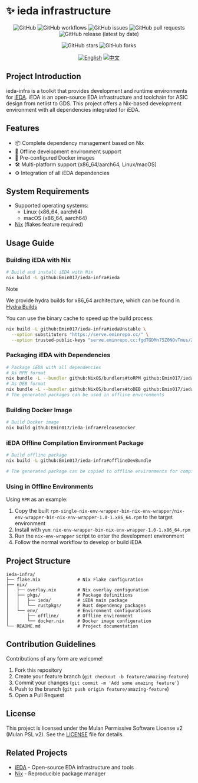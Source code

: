 # ✨ ieda infrastructure

<div align="center">

![GitHub](https://img.shields.io/github/license/Emin017/ieda-infra)
![GitHub workflows](https://img.shields.io/github/actions/workflow/status/Emin017/ieda-infra/build.yml)
![GitHub issues](https://img.shields.io/github/issues/Emin017/ieda-infra)
![GitHub pull requests](https://img.shields.io/github/issues-pr/Emin017/ieda-infra)
![GitHub release (latest by date)](https://img.shields.io/github/v/release/Emin017/ieda-infra)

![GitHub stars](https://img.shields.io/github/stars/Emin017/ieda-infra?style=social)
![GitHub forks](https://img.shields.io/github/forks/Emin017/ieda-infra?style=social)

[![English](https://img.shields.io/badge/English-README-2ea44f?style=for-the-badge)](README.md)
[![中文](https://img.shields.io/badge/中文-介绍-FF6F61?style=for-the-badge)](README_CN.md)

</div>

## Project Introduction

ieda-infra is a toolkit that provides development and runtime environments for [iEDA](https://gitee.com/oscc-project/iEDA). iEDA is an open-source EDA infrastructure and toolchain for ASIC design from netlist to GDS. This project offers a Nix-based development environment with all dependencies integrated for iEDA.

## Features

- 📦 Complete dependency management based on Nix
- 🔄 Offline development environment support
- 🐳 Pre-configured Docker images
- 🛠️ Multi-platform support (x86_64/aarch64, Linux/macOS)
- ⚙️ Integration of all iEDA dependencies

## System Requirements

- Supported operating systems:
  - Linux (x86_64, aarch64)
  - macOS (x86_64, aarch64)
- [Nix](https://nixos.org/download.html) (flakes feature required)

## Usage Guide

### Building iEDA with Nix

```bash
# Build and install iEDA with Nix
nix build -L github:Emin017/ieda-infra#ieda
```

> [!NOTE]
> We provide hydra builds for x86_64 architecture, which can be found in [Hydra Builds](https://hydra.eminrepo.cc/job/iEDA-Infra/iEDA-Infra/x86_64-linux.iedaUnstable/all)
>
> You can use the binary cache to speed up the build process:
> ```bash
> nix build -L github:Emin017/ieda-infra#iedaUnstable \
>   --option substituters "https://serve.eminrepo.cc/" \
>   --option trusted-public-keys "serve.eminrepo.cc:fgdTGDMn75Z0NOvTmus/Z9Fyh6ExgoqddNVkaYVi5qk="
> ```

### Packaging iEDA with Dependencies

```bash
# Package iEDA with all dependencies
# As RPM format
nix bundle -L --bundler github:NixOS/bundlers#toRPM github:Emin017/ieda-infra#ieda
# As DEB format
nix bundle -L --bundler github:NixOS/bundlers#toDEB github:Emin017/ieda-infra#ieda
# The generated packages can be used in offline environments
```

### Building Docker Image

```bash
# Build Docker image
nix build github:Emin017/ieda-infra#releaseDocker
```

### iEDA Offline Compilation Environment Package

```bash
# Build offline package
nix build -L github:Emin017/ieda-infra#offlineDevBundle

# The generated package can be copied to offline environments for compiling iEDA
```

### Using in Offline Environments

Using `RPM` as an example:

1. Copy the built `rpm-single-nix-env-wrapper-bin-nix-env-wrapper/nix-env-wrapper-bin-nix-env-wrapper-1.0-1.x86_64.rpm` to the target environment
2. Install with `yum`: `nix-env-wrapper-bin-nix-env-wrapper-1.0-1.x86_64.rpm`
3. Run the `nix-env-wrapper` script to enter the development environment
4. Follow the normal workflow to develop or build iEDA

## Project Structure

```
ieda-infra/
├── flake.nix              # Nix Flake configuration
├── nix/
│   ├── overlay.nix        # Nix overlay configuration
│   ├── pkgs/              # Package definitions
│   │   ├── ieda/          # iEDA main package
│   │   └── rustpkgs/      # Rust dependency packages
│   └── env/               # Environment configurations
│       ├── offline/       # Offline environment
│       └── docker.nix     # Docker image configuration
└── README.md              # Project documentation
```

## Contribution Guidelines

Contributions of any form are welcome!

1. Fork this repository
2. Create your feature branch (`git checkout -b feature/amazing-feature`)
3. Commit your changes (`git commit -m 'Add some amazing feature'`)
4. Push to the branch (`git push origin feature/amazing-feature`)
5. Open a Pull Request

## License

This project is licensed under the Mulan Permissive Software License v2 (Mulan PSL v2). See the [LICENSE](LICENSE) file for details.

## Related Projects

- [iEDA](https://gitee.com/oscc-project/iEDA) - Open-source EDA infrastructure and tools
- [Nix](https://nixos.org/) - Reproducible package manager

